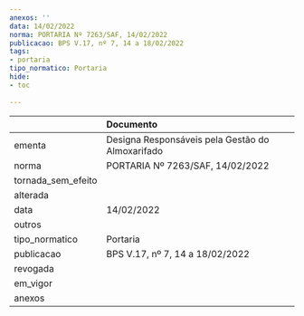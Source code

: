 ```yaml
---
anexos: ''
data: 14/02/2022
norma: PORTARIA Nº 7263/SAF, 14/02/2022
publicacao: BPS V.17, nº 7, 14 a 18/02/2022
tags:
- portaria
tipo_normatico: Portaria
hide: 
- toc 
 
---
```


|                    | Documento                                        |
|:-------------------|:-------------------------------------------------|
| ementa             | Designa Responsáveis pela Gestão do Almoxarifado |
| norma              | PORTARIA Nº 7263/SAF, 14/02/2022                 |
| tornada_sem_efeito |                                                  |
| alterada           |                                                  |
| data               | 14/02/2022                                       |
| outros             |                                                  |
| tipo_normatico     | Portaria                                         |
| publicacao         | BPS V.17, nº 7, 14 a 18/02/2022                  |
| revogada           |                                                  |
| em_vigor           |                                                  |
| anexos             |                                                  |